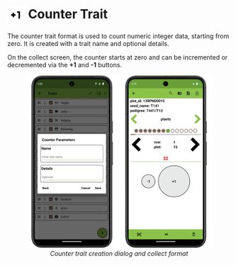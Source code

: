<img ref="counter" style="vertical-align: middle;" src="_static/icons/formats/numeric-positive.png" width="40px"> Counter Trait
=====================================================================================

The counter trait format is used to count numeric integer data, starting from zero.
It is created with a trait name and optional details.

On the collect screen, the counter starts at zero and can be incremented or decremented via the **+1** and **-1** buttons.

<figure align="center" class="image">
  <img src="_static/images/traits/formats/counter_format_joined.png" width="700px"> 
  <figcaption><i>Counter trait creation dialog and collect format</i></figcaption> 
</figure>